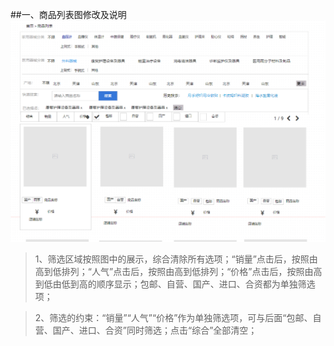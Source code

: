 ##一、商品列表图修改及说明
![](/assets/U88L_5$0CS~2[E$CFU2XTC7.png)

> 1、筛选区域按照图中的展示，综合清除所有选项；“销量”点击后，按照由高到低排列；“人气”点击后，按照由高到低排列；“价格”点击后，按照由高到低由低到高的顺序显示；包邮、自营、国产、进口、合资都为单独筛选项；

> 2、筛选的约束：“销量”“人气”“价格”作为单独筛选项，可与后面“包邮、自营、国产、进口、合资”同时筛选；点击“综合”全部清空；